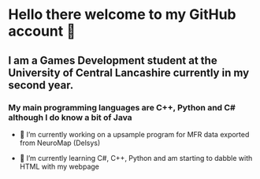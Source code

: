 # Hello there welcome to my GitHub account 👋

## I am a Games Development student at the University of Central Lancashire currently in my second year.

### My main programming languages are C++, Python and C# although I do know a bit of Java

- 🔭 I’m currently working on a upsample program for MFR data exported from NeuroMap (Delsys)

- 🌱 I’m currently learning C#, C++, Python and am starting to dabble with HTML with my webpage
